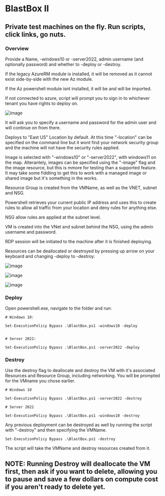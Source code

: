 # BlastBox II

## Private test machines on the fly. Run scripts, click links, go nuts.

### Overview
Provide a Name, -windows10 or -server2022, admin username (and optionally password) and whether to -deploy or -destroy.

If the legacy AzureRM module is installed, it will be removed as it cannot exist side-by-side with the new Az module.

If the Az powershell module isnt installed, it will be and will be imported.

If not connected to azure, script will prompt you to sign in to whichever tenant you have rights to deploy on.

![image](https://user-images.githubusercontent.com/65114647/222898992-2d2bfdb3-8f5b-4946-b05d-207ea9a7ed02.png)

It will ask you to specify a username and password for the admin user and will continue on from there.

Deploys to "East US" Location by default. At this time "-location" can be specified on the command line but it wont find your network security group and the machine will not have the security rules applied.

Image is selected with "-windows10" or "-server2022", with windows11 on the map.
Alterantely, images can be specified using the "-image" flag and the image resource, but this is mmore for testing than a supported feature. It may take some fiddling to get this to work with a managed image or shared image but it's something in the works.

Resource Group is created from the VMName, as well as the VNET, subnet and NSG.

Powershell retrieves your current public IP address and uses this to create rules to allow all traffic from your location and deny rules for anything else.

NSG allow rules are applied at the subnet level.

VM is created into the VNet and subnet behind the NSG, using the admin username and password.

RDP session will be initiated to the machine after it is finished deploying.

Resources can be deallocated or destroyed by pressing up arrow on your keyboard and changing -deploy to -destroy:

![image](https://user-images.githubusercontent.com/65114647/222897627-9f6429a2-e274-4f3a-830b-f11e70123e0b.png)

![image](https://user-images.githubusercontent.com/65114647/222899334-2393f630-6b95-4749-a4fa-ca6deb5f876d.png)

![image](https://user-images.githubusercontent.com/65114647/222899413-299be5b1-e5db-45ea-b069-4134bfe0f9ae.png)


### Deploy
Open powershell.exe, navigate to the folder and run:

```
# Windows 10:

Set-ExecutionPolicy Bypass .\BlastBox.ps1 -windows10 -deploy

 
# Server 2022:

Set-ExecutionPolicy Bypass .\BlastBox.ps1 -server2022 -deploy

```

### Destroy
Use the destroy flag to deallocate and destroy the VM with it's associated Resources and Resource Group, including networking.
You will be prompted for the VMname you chose earlier.

```
# Windows 10

Set-ExecutionPolicy Bypass .\BlastBox.ps1 -server2022 -destroy

# Server 2022

Set-ExecutionPolicy Bypass .\BlastBox.ps1 -windows10 -destroy
```

Any previous deployment can be destroyed as well by running the script with "-destroy" and then specifying the VMName.

```
Set-ExecutionPolicy Bypass .\BlastBox.ps1 -destroy
```

The script will take the VMName and destroy resources created from it.

## NOTE: Running Destroy will deallocate the VM first, then ask if you want to delete, allowing you to pause and save a few dollars on compute cost if you aren't ready to delete yet.

